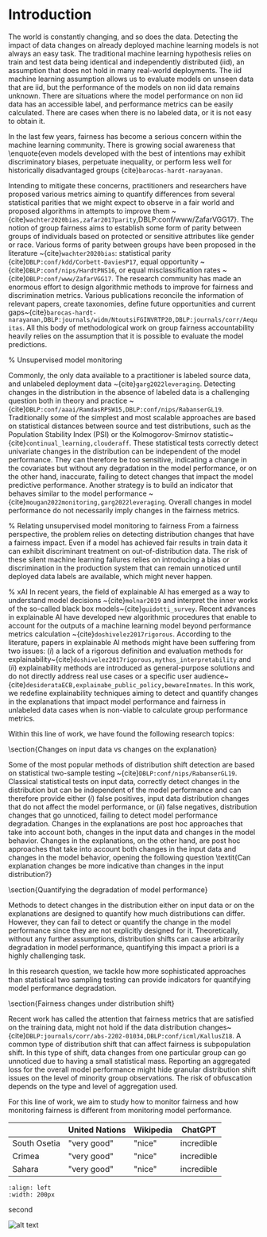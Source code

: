# Introduction


The world is constantly changing, and so does the data. Detecting the impact of data changes on already deployed machine learning models is not always an easy task. The traditional machine learning hypothesis relies on train and test data being identical and independently distributed (iid), an assumption that does not hold in many real-world deployments. The iid machine learning assumption allows us to evaluate models on unseen data that are iid, but the performance of the models on non iid data remains unknown. There are situations where the model performance on non iid data has an accessible label, and performance metrics can be easily calculated. There are cases when there is no labeled data, or it is not easy to obtain it.


In the last few years, fairness has become a serious concern within the machine learning community. There is growing social awareness that \enquote{even models developed with the best of intentions may exhibit discriminatory biases, perpetuate inequality, or perform less well for historically disadvantaged groups {cite}`barocas-hardt-narayanan`.

Intending to mitigate these concerns, practitioners and researchers have proposed various metrics aiming to quantify differences from several statistical parities that we might expect to observe in a fair world and proposed algorithms in attempts to improve them ~{cite}`wachter2020bias,zafar2017parity`,DBLP:conf/www/ZafarVGG17}. The notion of group fairness aims to establish some form of parity between groups of individuals based on protected or sensitive attributes like gender or race. Various forms of parity between groups have been proposed in the literature ~{cite}`wachter2020bias`: statistical parity {cite}`DBLP:conf/kdd/Corbett-DaviesP17`, equal opportunity ~{cite}`DBLP:conf/nips/HardtPNS16`, or equal misclassification rates ~{cite}`DBLP:conf/www/ZafarVGG17`. The research community has made an enormous effort to design algorithmic methods to improve for fairness and discrimination metrics. Various publications reconcile the information of relevant papers, create taxonomies, define future opportunities and current gaps~{cite}`barocas-hardt-narayanan,DBLP:journals/widm/NtoutsiFGINVRTP20,DBLP:journals/corr/Aequitas`. All this body of methodological work on group fairness accountability heavily relies on the assumption that it is possible to evaluate the model predictions. 

% Unsupervised model monitoring

Commonly, the only data available to a practitioner is labeled source data, and unlabeled deployment data ~{cite}`garg2022leveraging`. Detecting changes in the distribution in the absence of labeled data is a challenging question both in theory and practice ~{cite}`DBLP:conf/aaai/RamdasRPSW15,DBLP:conf/nips/RabanserGL19`. Traditionally some of the simplest and most scalable approaches are based on statistical distances between source and test distributions, such as the Population Stability Index (PSI) or the Kolmogorov-Smirnov statistic~{cite}`continual_learning,clouderaff`. These statistical tests correctly detect univariate changes in the distribution can be independent of the model performance. They can therefore be too sensitive, indicating a change in the covariates but without any degradation in the model performance, or on the other hand, inaccurate, failing to detect changes that impact the model predictive performance. Another strategy is to build an indicator that behaves similar to the model performance ~{cite}`mougan2022monitoring,garg2022leveraging`. Overall changes in model performance do not necessarily imply changes in the fairness metrics. 

% Relating unsupervised model monitoring to fairness
From a fairness perspective, the problem relies on detecting distribution changes that have a fairness impact. Even if a model has achieved fair results in train data it can exhibit discriminant treatment on out-of-distribution data. The risk of these silent machine learning failures relies on introducing a bias or discrimination in the production system that can remain unnoticed until deployed data labels are available, which might never happen. 


% xAI
In recent years, the field of explainable AI has emerged as a way to understand model decisions ~{cite}`molnar2019` and interpret the inner works of the so-called black box models~{cite}`guidotti_survey`. Recent advances in explainable AI have developed new algorithmic procedures that enable to account for the outputs of a machine learning model beyond performance metrics calculation ~{cite}`doshivelez2017rigorous`. According to the literature, papers in explainable AI methods might have been suffering from two issues: $(i)$ a lack of a rigorous definition and evaluation methods for explainability~{cite}`doshivelez2017rigorous,mythos_interpretability` and $(ii)$ explainability methods are introduced as general-purpose solutions and do not directly address real use cases or a specific user audience~{cite}`desiderataECB,explainabe_public_policy,bewareInmates`. In this work, we redefine explainability techniques aiming to detect and quantify changes in the explanations that impact model performance and fairness in unlabeled data cases when is non-viable to calculate group performance metrics.

Within this line of work, we have found the following research topics:

\section{Changes on input data vs changes on the explanation}

Some of the most popular methods of distribution shift detection are based on statistical two-sample testing ~{cite}`DBLP:conf/nips/RabanserGL19`. Classical statistical tests on input data, correctly detect changes in the distribution but can be independent of the model performance and can therefore provide either $(i)$ false positives, input data distribution changes that do not affect the model performance, or $(ii)$ false negatives, distribution changes that go unnoticed, failing to detect model performance degradation. Changes in the explanations are post hoc approaches that take into account both, changes in the input data and changes in the model behavior. Changes in the explanations, on the other hand, are post hoc approaches that take into account both changes in the input data and changes in the model behavior, opening the following question \textit{Can explanation changes be more indicative than changes in the input distribution?}

\section{Quantifying the degradation of model performance}

Methods to detect changes in the distribution either on input data or on the explanations are designed to quantify how much distributions can differ. However, they can fail to detect or quantify the change in the model performance since they are not explicitly designed for it. Theoretically, without any further assumptions, distribution shifts can cause arbitrarily degradation in model performance, quantifying this impact a priori is a highly challenging task.

In this research question, we tackle how more sophisticated approaches than statistical two sampling testing can provide indicators for quantifying model performance degradation.

\section{Fairness changes under distribution shift}

Recent work has called the attention that fairness
metrics that are satisfied on the training data, might not hold if the data distribution changes~{cite}`DBLP:journals/corr/abs-2202-01034,DBLP:conf/icml/KallusZ18`. A common type of distribution shift that can affect fairness is subpopulation shift. In this type of shift, data changes from one particular group can go unnoticed due to having a small statistical mass. Reporting an aggregated loss for the overall model performance might hide granular distribution shift issues on the level of minority group observations. The risk of obfuscation depends on the type and level of aggregation used.

For this line of work, we aim to study how to monitor fairness and how monitoring fairness is different from monitoring model performance.

|              | United Nations | Wikipedia | ChatGPT    |
|--------------|----------------|-----------|------------|
| South Osetia | "very good"    | "nice"    | incredible |
| Crimea       | "very good"    | "nice"    | incredible |
| Sahara       | "very good"    | "nice"    | incredible |

```{figure} ../images/eu.png
:align: left
:width: 200px
```

second 

![alt text](../images/eu.png "Title")